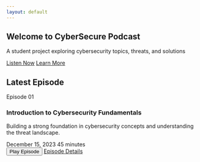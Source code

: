 ```yaml
---
layout: default
---
```


<section class="hero">
    <div class="container">
        <div class="hero-content">
            <h1>Welcome to CyberSecure Podcast</h1>
            <p class="hero-subtitle">A student project exploring cybersecurity topics, threats, and solutions</p>
            <div class="hero-buttons">
                <a href="{{ '/episodes/' | relative_url }}">Listen Now</a>
                <a href="{{ '/about/' | relative_url }}" class="btn btn-secondary">Learn More</a>
            </div>
        </div>
    </div>
</section>

<section class="latest-episode">
    <div class="container">
        <h2>Latest Episode</h2>
        <div class="episode-card featured">
            <div class="episode-number">Episode 01</div>
            <div class="episode-content">
                <h3>Introduction to Cybersecurity Fundamentals</h3>
                <p>Building a strong foundation in cybersecurity concepts and understanding the threat landscape.</p>
                <div class="episode-meta">
                    <span><i class="fas fa-calendar"></i> December 15, 2023</span>
                    <span><i class="fas fa-clock"></i> 45 minutes</span>
                </div>
                <div class="episode-actions">
                    <button class="btn btn-play">
                        <i class="fas fa-play"></i> Play Episode
                    </button>
                    <a href="/episodes/episode-01/" class="btn btn-outline">
                        <i class="fas fa-info-circle"></i> Episode Details
                    </a>
                </div>
            </div>
        </div>
    </div>
</section>

